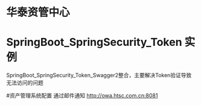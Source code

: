 # 华泰资管中心
# SpringBoot_SpringSecurity_Token 实 例
SpringBoot_SpringSecurity_Token_Swagger2整合，主要解决Token验证导致无法访问的问题

#资产管理系统配置
通过邮件通知
http://owa.htsc.com.cn:8081 
